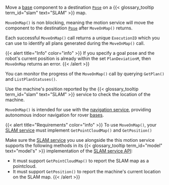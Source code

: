 Move a [base](/components/base/) component to a destination [`Pose`](https://python.viam.dev/autoapi/viam/proto/common/index.html#viam.proto.common.Pose) on a {{< glossary_tooltip term_id="slam" text="SLAM" >}} map.

`MoveOnMap()` is non blocking, meaning the motion service will move the component to the destination [`Pose`](https://python.viam.dev/autoapi/viam/proto/common/index.html#viam.proto.common.Pose) after `MoveOnMap()` returns.

Each successful `MoveOnMap()` call returns a unique `ExecutionID` which you can use to identify all plans generated during the `MoveOnMap()` call.

{{< alert title="Info" color="info" >}}
If you specify a goal pose and the robot's current position is already within the set `PlanDeviationM`, then `MoveOnMap` returns an error.
{{< /alert >}}

You can monitor the progress of the `MoveOnMap()` call by querying `GetPlan()` and `ListPlanStatuses()`.

Use the machine's position reported by the {{< glossary_tooltip term_id="slam" text="SLAM" >}} service to check the location of the machine.

`MoveOnMap()` is intended for use with the [navigation service](/services/navigation/), providing autonomous indoor navigation for rover [bases](/components/base/).

{{< alert title="Requirements" color="info" >}}
To use `MoveOnMap()`, your [SLAM service](/services/slam/) must implement `GetPointCloudMap()` and `GetPosition()`

Make sure the [SLAM service](/services/slam/) you use alongside the this motion service supports the following methods in its {{< glossary_tooltip term_id="model" text="model's" >}} implementation of the [SLAM service API](/services/slam/#api):

- It must support `GetPointCloudMap()` to report the SLAM map as a pointcloud.
- It must support `GetPosition()` to report the machine's current location on the SLAM map.
  {{< /alert >}}
